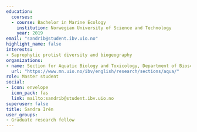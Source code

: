 ```yaml
---
education:
  courses:
  - course: Bachelor in Marine Ecology
    institution: Norwegian University of Science and Technology
    year: 2019
email: "sandrib@student.ibv.uio.no"
highlight_name: false
interests:
- Saprophytic protist diversity and biogeography
organizations:
- name: Section for Aquatic Biology and Toxicology, Department of Biosciences, University of Oslo
  url: "https://www.mn.uio.no/ibv/english/research/sections/aqua/"
role: Master student
social:
- icon: envelope
  icon_pack: fas
  link: mailto:sandrib@student.ibv.uio.no
superuser: false
title: Sandra Irén
user_groups:
- Graduate research fellow
---
```

